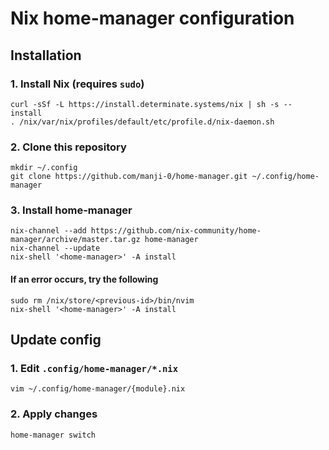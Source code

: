 # Nix home-manager configuration

## Installation
### 1. Install Nix (requires `sudo`)

    curl -sSf -L https://install.determinate.systems/nix | sh -s -- install
    . /nix/var/nix/profiles/default/etc/profile.d/nix-daemon.sh

### 2. Clone this repository

    mkdir ~/.config
    git clone https://github.com/manji-0/home-manager.git ~/.config/home-manager

### 3. Install home-manager

    nix-channel --add https://github.com/nix-community/home-manager/archive/master.tar.gz home-manager
    nix-channel --update
    nix-shell '<home-manager>' -A install

#### If an error occurs, try the following

    sudo rm /nix/store/<previous-id>/bin/nvim
    nix-shell '<home-manager>' -A install

## Update config

### 1. Edit `.config/home-manager/*.nix`

    vim ~/.config/home-manager/{module}.nix

### 2. Apply changes

    home-manager switch

